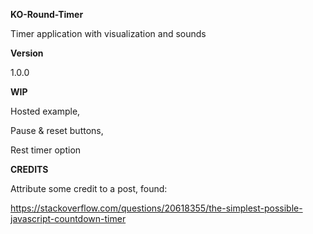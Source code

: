**KO-Round-Timer**

Timer application with visualization and sounds




**Version**


1.0.0



**WIP**


Hosted example,

Pause & reset buttons,

Rest timer option



**CREDITS**


Attribute some credit to a post, found:

https://stackoverflow.com/questions/20618355/the-simplest-possible-javascript-countdown-timer

